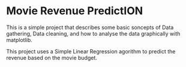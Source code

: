 # Movie Revenue PredictION 
This is a simple project that describes some basic soncepts of Data gathering, Data cleaning, 
and how to analyse the data graphically with matplotlib.

This project uses a Simple Linear Regression agorithm to predict the revenue based on the movie budget.
